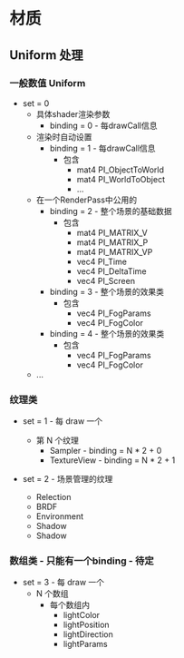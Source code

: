 # 材质

## Uniform 处理

### 一般数值 Uniform
* set = 0
  * 具体shader渲染参数
    * binding = 0 - 每drawCall信息
  * 渲染时自动设置
    * binding = 1 - 每drawCall信息
      * 包含
        * mat4 PI_ObjectToWorld
        * mat4 PI_WorldToObject
        * ...
  * 在一个RenderPass中公用的
    * binding = 2 - 整个场景的基础数据
      * 包含
        * mat4 PI_MATRIX_V
        * mat4 PI_MATRIX_P
        * mat4 PI_MATRIX_VP
        * vec4 PI_Time
        * vec4 PI_DeltaTime
        * vec4 PI_Screen
    * binding = 3 - 整个场景的效果类
      * 包含
        * vec4 PI_FogParams
        * vec4 PI_FogColor
    * binding = 4 - 整个场景的效果类
      * 包含
        * vec4 PI_FogParams
        * vec4 PI_FogColor
  * ...

### 纹理类

* set = 1 - 每 draw 一个
  * 第 N 个纹理
    * Sampler - binding = N * 2 + 0
    * TextureView - binding = N * 2 + 1

* set = 2 - 场景管理的纹理
  * Relection
  * BRDF
  * Environment
  * Shadow
  * Shadow

### 数组类 - 只能有一个binding - 待定

* set = 3 - 每 draw 一个
  * N 个数组
    * 每个数组内
      * lightColor
      * lightPosition
      * lightDirection
      * lightParams
